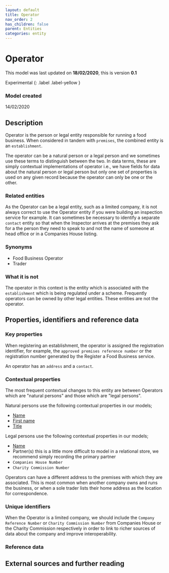 ```yaml
---
layout: default
title: Operator
nav_order: 2
has_children: false
parent: Entities
categories: entity
---
```


# Operator
This model was last updated on **18/02/2020**, this is version **0.1**

Experimental
{: .label .label-yellow }

### Model created
14/02/2020

## Description
Operator is the person or legal entity responsible for running a food business. When considered in tandem with `premises`, the combined entity is an `establishment`.

The operator can be a natural person or a legal person and we sometimes use these terms to distinguish between the two. In data terms, these are simply contextual implementations of operator i.e., we have fields for data about the natural person or legal person but only one set of properties is used on any given record because the operator can only be one or the other.

### Related entities
As the Operator can be a legal entity, such as a limited company, it is not always correct to use the Operator entity if you were building an inspection service for example. It can sometimes be necessary to identify a separate `contact` entity so that when the Inspector arrives at the premises they ask for a the person they need to speak to and not the name of someone at head office or in a Companies House listing.

### Synonyms
-   Food Business Operator
-   Trader

### What it is not
The operator in this context is the entity which is associated with the `establishment` which is being regulated under a scheme. Frequently operators can be owned by other legal entities. These entities are not the operator.

## Properties, identifiers and reference data

### Key properties
When registering an establishment, the operator is assigned the registration identifier, for example, the `approved premises reference number` or the registration number generated by the Register a Food Business service.

An operator has an `address` and a `contact`.

### Contextual properties
The most frequent contextual changes to this entity are between Operators which are "natural persons" and those which are "legal persons".

Natural persons use the following contextual properties in our models;

*   [Name](http://xmlns.com/foaf/spec/#term_name)
*   [First name](http://xmlns.com/foaf/spec/#term_firstName)
*   [Title](http://xmlns.com/foaf/spec/20070114.html#term_title)

Legal persons use the following contextual properties in our models;

*   [Name](http://xmlns.com/foaf/spec/#term_name)
*   Partner(s) this is a little more difficult to model in a relational store, we recommend simply recording the primary partner
*   `Companies House Number`
*   `Charity Commission Number`

Operators can have a different address to the premises with which they are associated. This is most common when another company owns and runs the business, or when a sole trader lists their home address as the location for correspondence.

### Unique identifiers
When the Operator is a limited company, we should include the `Company Reference Number` or `Charity Commission Number` from Companies House or the Charity Commission respectively in order to link to richer sources of data about the company and improve interoperability.

### Reference data

## External sources and further reading
